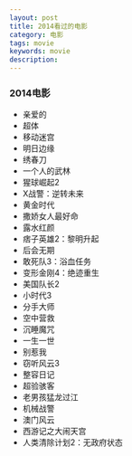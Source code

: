 ```yaml
---
layout: post                                   
title: 2014看过的电影     
category: 电影                                  
tags: movie                                   
keywords: movie                        
description:                                   
---
```


### 2014电影

* 亲爱的
* 超体
* 移动迷宫
* 明日边缘
* 绣春刀
* 一个人的武林
* 猩球崛起2
* X战警：逆转未来
* 黄金时代
* 撒娇女人最好命
* 露水红颜
* 痞子英雄2：黎明升起
* 后会无期
* 敢死队3：浴血任务
* 变形金刚4：绝迹重生
* 美国队长2
* 小时代3
* 分手大师
* 空中营救
* 沉睡魔咒
* 一生一世
* 别惹我
* 窃听风云3
* 整容日记
* 超验骇客
* 老男孩猛龙过江 
* 机械战警
* 澳门风云
* 西游记之大闹天宫 
* 人类清除计划2：无政府状态 